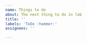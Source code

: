 ```yaml
---
name: Things to do
about: The next thing to do in lab
title: ''
labels: 'ToDo :hammer:'
assignees: ''

---
```



